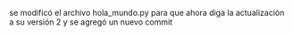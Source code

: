 se modificó el archivo hola_mundo.py para que ahora diga la actualización a su versión 2 y se agregó un nuevo commit